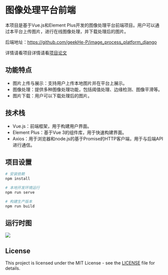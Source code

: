 # 图像处理平台前端

本项目是基于Vue.js和Element Plus开发的图像处理平台前端项目。用户可以通过本平台上传图片，进行在线图像处理，并下载处理后的图片。

后端地址：https://github.com/geekHe-P/image_process_platform_django

详情请看项目详情请看[项目论文](项目论文.pdf)

## 功能特点

- 图片上传与展示：支持用户上传本地图片并在平台上展示。
- 图像处理：提供多种图像处理功能，包括阈值处理、边缘检测、图像平滑等。
- 图片下载：用户可以下载处理后的图片。

## 技术栈

- Vue.js：前端框架，用于构建用户界面。
- Element Plus：基于Vue 3的组件库，用于快速构建界面。
- Axios：用于浏览器和node.js的基于Promise的HTTP客户端，用于与后端API进行通信。

## 项目设置

```bash
# 安装依赖
npm install

# 本地开发环境运行
npm run serve

# 构建生产版本
npm run build
```

## 运行时图

![](https://cdn.jsdelivr.net/gh/geekHe-P/picGo_0403/202403191024906.png)

## License

This project is licensed under the MIT License - see the [LICENSE](LICENSE) file for details.